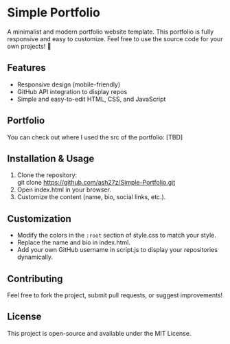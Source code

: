 # Simple Portfolio

A minimalist and modern portfolio website template. This portfolio is fully responsive and easy to customize. Feel free to use the source code for your own projects! 🚀  

## Features  
- Responsive design (mobile-friendly)  
- GitHub API integration to display repos
- Simple and easy-to-edit HTML, CSS, and JavaScript  

## Portfolio
You can check out where I used the src of the portfolio: [TBD]  

## Installation & Usage  
1. Clone the repository:  
   git clone https://github.com/ash27z/Simple-Portfolio.git  
2. Open index.html in your browser.  
3. Customize the content (name, bio, social links, etc.).  

## Customization  
- Modify the colors in the `:root` section of style.css to match your style.  
- Replace the name and bio in index.html.  
- Add your own GitHub username in script.js to display your repositories dynamically.  


## Contributing  
Feel free to fork the project, submit pull requests, or suggest improvements!  

## License  
This project is open-source and available under the MIT License.  
